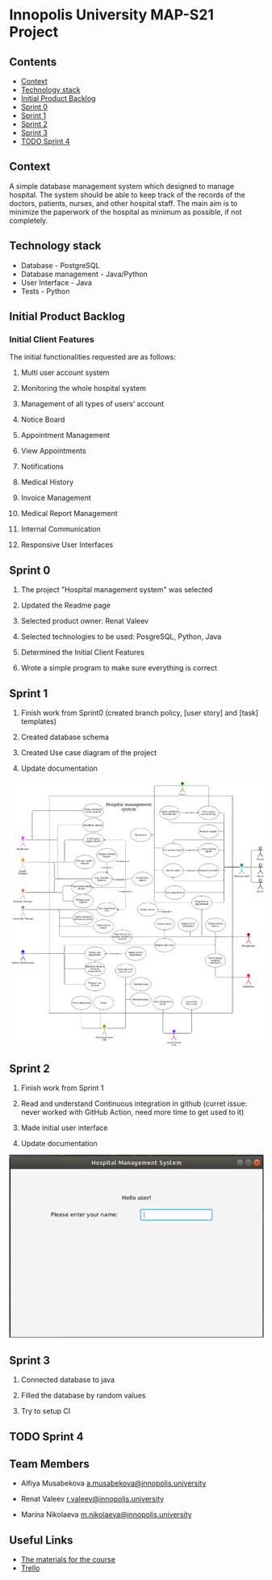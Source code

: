 # Innopolis University MAP-S21 Project

## Contents

* [Context](#context)
* [Technology stack](#technology-stack)
* [Initial Product Backlog](#initial-product-backlog)
* [Sprint 0](#sprint-0)
* [Sprint 1](#sprint-1)
* [Sprint 2](#sprint-2)
* [Sprint 3](#sprint-3)
* [TODO Sprint 4](#todo-sprint-4)

## Context

A simple database management system which designed to manage hospital. The system should be able to keep track of the records of the doctors, patients, nurses, and other hospital staff. The main aim is to minimize the paperwork of the hospital as minimum as possible, if not completely.

## Technology stack

* Database - PostgreSQL
* Database management - Java/Python
* User Interface - Java
* Tests - Python

## Initial Product Backlog

### Initial Client Features

The initial functionalities requested are as follows:

1. Multi user account system

2. Monitoring the whole hospital system

3. Management of all types of users’ account

4. Notice Board

5. Appointment Management

6. View Appointments

7. Notifications

8. Medical History

9. Invoice Management

10. Medical Report Management

11. Internal Communication

12. Responsive User Interfaces

## Sprint 0

1. The project "Hospital management system" was selected

2. Updated the Readme page

3. Selected product owner: Renat Valeev

4. Selected technologies to be used: PosgreSQL, Python, Java

5. Determined the Initial Client Features

6. Wrote a simple program to make sure everything is correct

## Sprint 1

1. Finish work from Sprint0 (created branch policy, [user story] and [task] templates)

2. Created database schema

3. Created Use case diagram of the project

4. Update documentation

![use_case_diagram](https://github.com/IU-MAP/project-ram/blob/master/images/use_case_diagram.png)

## Sprint 2

1. Finish work from Sprint 1

2. Read and understand Continuous integration in github (curret issue: never worked with GitHub Action, need more time to get used to it)

3. Made initial user interface

4. Update documentation

![mvp](https://github.com/IU-MAP/project-ram/blob/master/images/mvp.png)

## Sprint 3

1. Connected database to java

2. Filled the database by random values

3. Try to setup CI

## TODO Sprint 4

## Team Members

* Alfiya Musabekova <a.musabekova@innopolis.university>

* Renat Valeev <r.valeev@innopolis.university>

* Marina Nikolaeva <m.nikolaeva@innopolis.university>

## Useful Links

* [The materials for the course](http://bit.ly/innopolis-map)
* [Trello](https://trello.com/b/JTL05fyN)

